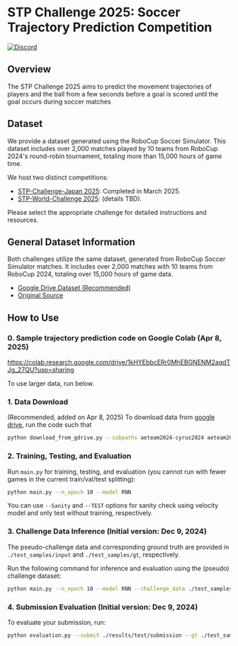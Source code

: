 # STP Challenge 2025: Soccer Trajectory Prediction Competition 
[![Discord](https://img.shields.io/badge/Discord-Join%20Chat-5865F2?logo=discord&logoColor=white)](https://discord.gg/yDrcywCs)

## Overview 
The STP Challenge 2025 aims to predict the movement trajectories of players and the ball from a few seconds before a goal is scored until the goal occurs during soccer matches

## Dataset  
We provide a dataset generated using the RoboCup Soccer Simulator. This dataset includes over 2,000 matches played by 10 teams from RoboCup 2024's round-robin tournament, totaling more than 15,000 hours of game time. 

We host two distinct competitions:

- [STP-Challenge-Japan 2025](./STP-Challenge-Japan-2025.md): Completed in March 2025.
- [STP-World-Challenge 2025](./STP-World-Challenge-2025.md): (details TBD).

Please select the appropriate challenge for detailed instructions and resources.

## General Dataset Information
Both challenges utilize the same dataset, generated from RoboCup Soccer Simulator matches. It includes over 2,000 matches with 10 teams from RoboCup 2024, totaling over 15,000 hours of game data.

- [Google Drive Dataset (Recommended)](https://drive.google.com/drive/folders/1hiXe4Vyj79FQS8tS_fCvnhaYBM7ezEzy?usp=sharing)
- [Original Source](https://github.com/hidehisaakiyama/RoboCup2D-data/)

## How to Use 

### 0. Sample trajectory prediction code on Google Colab (Apr 8, 2025)

https://colab.research.google.com/drive/1kHYEbbcERr0MhEBGNENM2aqdTJg_27QU?usp=sharing

To use larger data, run below. 

### 1. Data Download  

(Recommended, added on Apr 8, 2025) To download data from [google drive](https://drive.google.com/drive/folders/1hiXe4Vyj79FQS8tS_fCvnhaYBM7ezEzy?usp=sharing), run the code such that
```bash
python download_from_gdrive.py --subpaths aeteam2024-cyrus2024 aeteam2024-fra2024
```

### 2. Training, Testing, and Evaluation
Run `main.py` for training, testing, and evaluation (you cannot run with fewer games in the current train/val/test splitting):

```bash
python main.py --n_epoch 10 --model RNN
```

You can use `--Sanity` and `--TEST` options for sanity check using velocity model and only test without training, respectively.

### 3. Challenge Data Inference (Initial version: Dec 9, 2024)
The pseudo-challenge data and corresponding ground truth are provided in `./test_samples/input` and `./test_samples/gt`, respectively.

Run the following command for inference and evaluation using the (pseudo) challenge dataset:

```bash
python main.py --n_epoch 10 --model RNN --challenge_data ./test_samples/input
```

### 4. Submission Evaluation (Initial version: Dec 9, 2024)
To evaluate your submission, run:

```bash
python evaluation.py --submit ./results/test/submission --gt ./test_samples/gt --input ./test_samples/input
```
